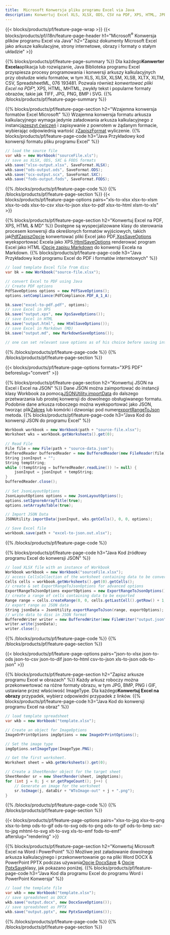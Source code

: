 ```yaml
---
title:  Microsoft Konwersja pliku programu Excel via Java
description: Konwertuj Excel XLS, XLSX, ODS, CSV na PDF, XPS, HTML, JPEG, HTML i wiele innych popularnych formatów za pomocą zaledwie kilku linii kodu Java .
---
```

{{< blocks/products/pf/feature-page-wrap >}}
{{< blocks/products/pf/i18n/feature-page-header h1="Microsoft<sup>&reg;</sup> Konwersja plików programu Excel via Java" h2="Zapisz dokumenty Microsoft Excel jako arkusze kalkulacyjne, strony internetowe, obrazy i formaty o stałym układzie" >}}

{{% blocks/products/pf/feature-page-summary %}}
 Dla każdego**Konwerter Excela**aplikacja lub rozwiązanie, Java Biblioteka programu Excel przyspiesza procesy programowania i konwersji arkuszy kalkulacyjnych przy obsłudze wielu formatów, w tym XLS, XLSX, XLSM, XLSB, XLTX, XLTM, CSV, SpreadsheetML, 076 193481. Pozwala również *konwertować pliki Excel na PDF**, XPS, HTML, MHTML, zwykły tekst i popularne formaty obrazów, takie jak TIFF, JPG, PNG, BMP i SVG.
{{% /blocks/products/pf/feature-page-summary %}}

{{% blocks/products/pf/feature-page-section h2="Wzajemna konwersja formatów Excel Microsoft" %}}
 Wzajemna konwersja formatu arkusza kalkulacyjnego wymaga jedynie załadowania arkusza kalkulacyjnego z instancją[zeszyt ćwiczeń](https://reference.aspose.com/cells/java/com.aspose.cells/Workbook) i zapisywanie z powrotem w żądanym formacie, wybierając odpowiednią wartość z[ZapiszFormat](https://reference.aspose.com/cells/java/com.aspose.cells/SaveFormat) wyliczenie.
{{% blocks/products/pf/feature-page-code h3="Java Przykładowy kod konwersji formatu pliku programu Excel" %}}

```cs
// load the source file
var wkb = new Workbook("sourceFile.xls");
// save as XLSX, ODS, SXC & FODS formats
wkb.save("xlsx-output.xlsx", SaveFormat.XLSX);
wkb.save("ods-output.ods", SaveFormat.ODS);
wkb.save("scx-output.scx", SaveFormat.SXC);
wkb.save("fods-output.fods", SaveFormat.FODS);
```
{{% /blocks/products/pf/feature-page-code %}}
{{% /blocks/products/pf/feature-page-section %}}
{{< blocks/products/pf/feature-page-options pairs="xls-to-xlsx xlsx-to-xlsm xlsx-to-ods xlsx-to-csv xlsx-to-json xlsx-to-pdf xlsx-to-html xlsm-to-xls" >}}


{{% blocks/products/pf/feature-page-section h2="Konwertuj Excel na PDF, XPS, HTML & MD" %}}
 Dostępne są wyspecjalizowane klasy do sterowania procesem konwersji dla określonych formatów wyjściowych, takich jak[PdfZapiszOpcje](https://reference.aspose.com/cells/java/com.aspose.cells/PdfSaveOptions) konwertować pliki Excel jako PDF,[XpsSaveOptions](https://reference.aspose.com/cells/java/com.aspose.cells/XpsSaveOptions) wyeksportować Excela jako XPS,[HtmlSaveOptions](https://reference.aspose.com/cells/java/com.aspose.cells/HtmlSaveOptions) renderować program Excel jako HTML i[Opcje zapisu Markdown](https://reference.aspose.com/cells/java/com.aspose.cells/MarkdownSaveOptions) do konwersji Excela na Markdown.
{{% blocks/products/pf/feature-page-code h3="Java Przykładowy kod programu Excel do PDF i formatów internetowych" %}}

```cs
// load template Excel file from disc
var bk = new Workbook("source-file.xlsx");

// convert Excel to PDF using Java
// Create PDF options
PdfSaveOptions options = new PdfSaveOptions();
options.setCompliance(PdfCompliance.PDF_A_1_A);

bk.save("excel-to-pdf.pdf", options);
// save Excel in XPS
bk.save("output.xps", new XpsSaveOptions());
// save Excel in HTML
bk.save("output.html", new HtmlSaveOptions());
// save Excel in Markdown (MD)
bk.save("output.md", new MarkdownSaveOptions());

// one can set relevant save options as of his choice before saving into relevant format
```
{{% /blocks/products/pf/feature-page-code %}}
{{% /blocks/products/pf/feature-page-section %}}

{{< blocks/products/pf/feature-page-options formats="XPS PDF" beforeslug="convert" >}}

{{% blocks/products/pf/feature-page-section h2="Konwertuj JSON na Excel i Excel na JSON" %}}
 Dane JSON można zaimportować do instancji klasy Workbook za pomocą[JSONUtility.importData](https://reference.aspose.com/cells/java/com.aspose.cells/jsonutility#importData) do dalszego przetwarzania lub prostej konwersji do dowolnego obsługiwanego formatu. Podobnie dane arkusza roboczego można wyeksportować jako JSON, tworząc plik[Zakres](https://reference.aspose.com/cells/java/com.aspose.cells/range) lub komórki i dzwoniąc pod numer[exportRangeToJson](https://reference.aspose.com/cells/java/com.aspose.cells/jsonutility) metoda.
{{% blocks/products/pf/feature-page-code h3="Java Kod do konwersji JSON do programu Excel" %}}
```cs
Workbook workbook = new Workbook(path + "source-file.xlsx");
Worksheet wks = workbook.getWorksheets().get(0);
		
// Read File
File file = new File(path + "source-data.json");
BufferedReader bufferedReader = new BufferedReader(new FileReader(file));
String jsonInput = "";
String tempString;
while ((tempString = bufferedReader.readLine()) != null) {
	jsonInput = jsonInput + tempString; 
}
bufferedReader.close();
							
// Set JsonLayoutOptions
JsonLayoutOptions options = new JsonLayoutOptions();
options.setIgnoreArrayTitle(true);
options.setArrayAsTable(true);

// Import JSON Data
JSONUtility.importData(jsonInput, wks.getCells(), 0, 0, options);

// Save Excel file
workbook.save(path + "excel-to-json.out.xlsx");
```
{{% /blocks/products/pf/feature-page-code %}}

{{% blocks/products/pf/feature-page-code h3="Java Kod źródłowy programu Excel do konwersji JSON" %}}
```cs
// load XLSX file with an instance of Workbook
Workbook workbook = new Workbook("sourceFile.xlsx");
// access CellsCollection of the worksheet containing data to be converted
Cells cells = workbook.getWorksheets().get(0).getCells();
// create & set ExportRangeToJsonOptions for advanced options
ExportRangeToJsonOptions exportOptions = new ExportRangeToJsonOptions();
// create a range of cells containing data to be exported
Range range = cells.createRange(0, 0, cells.getLastCell().getRow() + 1, cells.getLastCell().getColumn() + 1);
// export range as JSON data
String jsonData = JsonUtility.exportRangeToJson(range, exportOptions);
// write data to disc in JSON format
BufferedWriter writer = new BufferedWriter(new FileWriter("output.json"));
writer.write(jsonData);
writer.close();    
```
{{% /blocks/products/pf/feature-page-code %}}
{{% /blocks/products/pf/feature-page-section %}}

{{< blocks/products/pf/feature-page-options pairs="json-to-xlsx json-to-ods json-to-csv json-to-dif json-to-html csv-to-json xls-to-json ods-to-json" >}}

{{% blocks/products/pf/feature-page-section h2="Zapisz arkusze programu Excel w obrazach" %}}
 Każdy arkusz roboczy można przekonwertować na różne formaty obrazu, w tym JPG, BMP, PNG i GIF, ustawiane przez właściwość ImageType. Dla każdego**Konwertuj Excel na obrazy** przypadek, wybierz odpowiedni przypadek z linków.
{{% blocks/products/pf/feature-page-code h3="Java Kod do konwersji programu Excel na obraz" %}}
```cs
// load template spreadsheet
var wkb = new Workbook("template.xlsx");

// Create an object for ImageOptions
ImageOrPrintOptions imgOptions = new ImageOrPrintOptions();

// Set the image type
imgOptions.setImageType(ImageType.PNG);

// Get the first worksheet.
Worksheet sheet = wkb.getWorksheets().get(0);

// Create a SheetRender object for the target sheet
SheetRender sr = new SheetRender(sheet, imgOptions);
for (int j = 0; j < sr.getPageCount(); j++) {
	// Generate an image for the worksheet
	sr.toImage(j, dataDir + "WToImage-out" + j + ".png");
}
```
{{% /blocks/products/pf/feature-page-code %}}
{{% /blocks/products/pf/feature-page-section %}}

{{< blocks/products/pf/feature-page-options pairs="xlsx-to-jpg xlsx-to-png xlsx-to-bmp ods-to-gif ods-to-svg ods-to-png ods-to-gif ods-to-bmp sxc-to-jpg mhtml-to-svg xlt-to-svg xls-to-emf fods-to-emf" afterslug="rendering" >}}

{{% blocks/products/pf/feature-page-section h2="Konwertuj Microsoft Excel na Word i PowerPoint" %}}
 Możliwe jest załadowanie dowolnego arkusza kalkulacyjnego i przekonwertowanie go na pliki Word DOCX & PowerPoint PPTX podczas używania[Opcje DocxSave](https://reference.aspose.com/cells/java/com.aspose.cells/DocxSaveOptions) & [Opcje PptxSave](https://reference.aspose.com/cells/java/com.aspose.cells/PptxSaveOptions)klasy, jak pokazano poniżej.
{{% blocks/products/pf/feature-page-code h3="Java Kod dla programu Excel do programu Word i PowerPoint Konwersja" %}}
```cs
// load the template file
var wkb = new Workbook("template.xlsx");
// save spreadsheet as DOCX
wkb.save("output.docx", new DocxSaveOptions());
// save spreadsheet as PPTX
wkb.save("output.pptx", new PptxSaveOptions());
```
{{% /blocks/products/pf/feature-page-code %}}
{{% /blocks/products/pf/feature-page-section %}}
